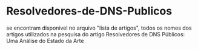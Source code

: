 # Resolvedores-de-DNS-Publicos

se encontram disponivel no arquivo "lista de artigos", todos os nomes dos artigos utilizados na pesquisa do artigo Resolvedores de DNS Públicos: Uma Análise do Estado da Arte
